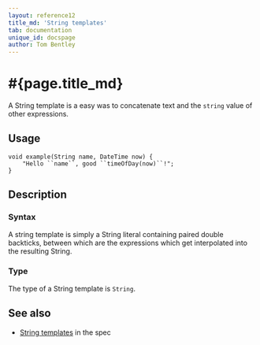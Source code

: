 ```yaml
---
layout: reference12
title_md: 'String templates'
tab: documentation
unique_id: docspage
author: Tom Bentley
---
```


# #{page.title_md}

A String template is a easy was to concatenate text and the `string` value of 
other expressions.

## Usage 

<!-- try: -->
    void example(String name, DateTime now) {
        "Hello ``name``, good ``timeOfDay(now)``!";
    }

## Description

### Syntax

A string template is simply a String literal containing paired double backticks, 
between which are the expressions which get interpolated into the resulting String.

### Type 

The type of a String template is `String`.

## See also

* [String templates](#{site.urls.spec_current}#stringtemplates) in the spec
